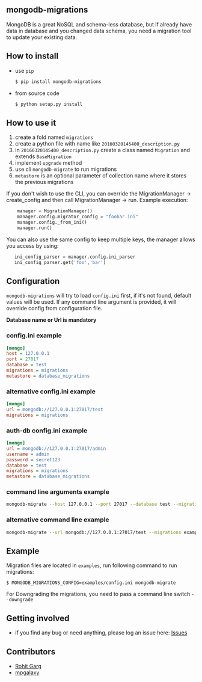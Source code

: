 mongodb-migrations
------------------

MongoDB is a great NoSQL and schema-less database, but if already have data in database and you changed data schema, you need a migration tool to update your existing data.

## How to install

* use `pip`

    ```bash
    $ pip install mongodb-migrations
    ```

* from source code

    ```bash
    $ python setup.py install
    ```

## How to use it

1. create a fold named `migrations`
2. create a python file with name like `20160320145400_description.py`
3. in `20160320145400_description.py` create a class named `Migration` and extends `BaseMigration`
4. implement `upgrade` method
5. use cli `mongodb-migrate` to run migrations
6. `metastore` is an optional parameter of collection name where it stores the previous migrations

If you don't wish to use the CLI, you can override the MigrationManager -> create_config and then call MigrationManager -> run. Example execution:

```python
    manager = MigrationManager()
    manager.config.migrator_config = "foobar.ini"
    manager.config._from_ini()
    manager.run()
```

You can also use the same config to keep multiple keys, the manager allows you access by using:
```python
   ini_config_parser = manager.config.ini_parser
   ini_config_parser.get('foo','bar')
```

## Configuration

`mongodb-migrations` will try to load `config.ini` first, if it's not found, default values will be used. If any command line argument is provided, it will override config from configuration file.

**Database name or Url is mandatory**

### config.ini example

```ini
[mongo]
host = 127.0.0.1
port = 27017
database = test
migrations = migrations
metastore = database_migrations
```

### alternative config.ini example
```ini
[mongo]
url = mongodb://127.0.0.1:27017/test
migrations = migrations
```

### auth-db config.ini example
```ini
[mongo]
url = mongodb://127.0.0.1:27017/admin
username = admin
password = secret123
database = test
migrations = migrations
metastore = database_migrations
```

### command line arguments example

```bash
mongodb-migrate --host 127.0.0.1 --port 27017 --database test --migrations examples
```

### alternative command line example
```bash
mongodb-migrate --url mongodb://127.0.0.1:27017/test --migrations examples
```


## Example

Migration files are located in `examples`, run following command to run migrations:

```
$ MONGODB_MIGRATIONS_CONFIG=examples/config.ini mongodb-migrate
```

For Downgrading the migrations, you need to pass a command line switch `--downgrade`

## Getting involved

* if you find any bug or need anything, please log an issue here: [Issues](https://github.com/DoubleCiti/mongodb-migrations/issues)

## Contributors

* [Rohit Garg](https://github.com/rohitggarg)
* [mpgalaxy](https://github.com/mpgalaxy)
